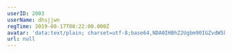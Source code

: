 ```yaml
---
userID: 2003
userName: dhsjjwn
regTime: 2019-08-17T08:22:00.000Z
avatar: 'data:text/plain; charset=utf-8;base64,NDA0IHBhZ2Ugbm90IGZvdW5kCg=='
url: null
---
```



